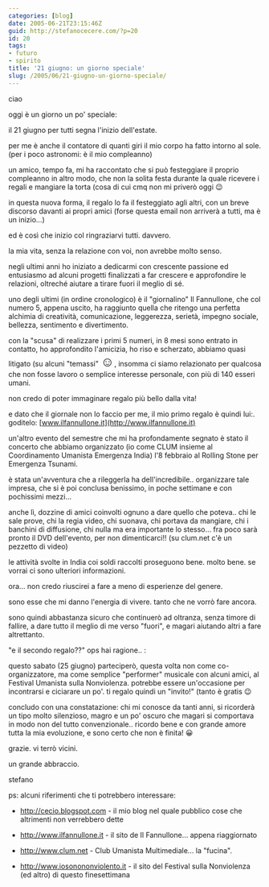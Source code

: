 ```yaml
---
categories: [blog]
date: 2005-06-21T23:15:46Z
guid: http://stefanocecere.com/?p=20
id: 20
tags:
- futuro
- spirito
title: '21 giugno: un giorno speciale'
slug: /2005/06/21-giugno-un-giorno-speciale/
---
```


ciao

oggi è un giorno un po' speciale:

il 21 giugno per tutti segna l'inizio dell'estate.
  
per me è anche il contatore di quanti giri il mio corpo ha fatto intorno al sole. (per i poco astronomi: è il mio compleanno)

un amico, tempo fa, mi ha raccontato che si può festeggiare il proprio compleanno in altro modo, che non la solita festa durante la quale ricevere i regali e mangiare la torta (cosa di cui cmq non mi priverò oggi 😉

in questa nuova forma, il regalo lo fa il festeggiato agli altri, con un breve discorso davanti ai propri amici (forse questa email non arriverà a tutti, ma è un inizio…)

ed è così che inizio col ringraziarvi tutti. davvero.
  
la mia vita, senza la relazione con voi, non avrebbe molto senso.

negli ultimi anni ho iniziato a dedicarmi con crescente passione ed entusiasmo ad alcuni progetti finalizzati a far crescere e approfondire le relazioni, oltreché aiutare a tirare fuori il meglio di sé.

uno degli ultimi (in ordine cronologico) è il "giornalino" Il Fannullone, che col numero 5, appena uscito, ha raggiunto quella che ritengo una perfetta alchimia di creatività, comunicazione, leggerezza, serietà, impegno sociale, bellezza, sentimento e divertimento.

con la "scusa" di realizzare i primi 5 numeri, in 8 mesi sono entrato in contatto, ho approfondito l'amicizia, ho riso e scherzato, abbiamo quasi litigato (su alcuni "temassi" <span style="font-size: 20pt">&#x263a;</span>, insomma ci siamo relazionato per qualcosa che non fosse lavoro o semplice interesse personale, con più di 140 esseri umani.

non credo di poter immaginare regalo più bello dalla vita!

e dato che il giornale non lo faccio per me, il mio primo regalo è quindi lui:. goditelo: [www.ilfannullone.it](http://www.ilfannullone.it)

un'altro evento del semestre che mi ha profondamente segnato è stato il concerto che abbiamo organizzato (io come CLUM insieme al Coordinamento Umanista Emergenza India) l'8 febbraio al Rolling Stone per Emergenza Tsunami.
  
è stata un'avventura che a rileggerla ha dell'incredibile.. organizzare tale impresa, che si è poi conclusa benissimo, in poche settimane e con pochissimi mezzi…

anche lì, dozzine di amici coinvolti ognuno a dare quello che poteva.. chi le sale prove, chi la regia video, chi suonava, chi portava da mangiare, chi i banchini di diffusione, chi nulla ma era importante lo stesso… fra poco sarà pronto il DVD dell'evento, per non dimenticarci!! (su clum.net c'è un pezzetto di video)
  
le attività svolte in India coi soldi raccolti proseguono bene. molto bene. se vorrai ci sono ulteriori informazioni.

ora… non credo riuscirei a fare a meno di esperienze del genere.
  
sono esse che mi danno l'energia di vivere. tanto che ne vorrò fare ancora.
  
sono quindi abbastanza sicuro che continuerò ad oltranza, senza timore di fallire, a dare tutto il meglio di me verso "fuori", e magari aiutando altri a fare altrettanto.

"e il secondo regalo??" ops hai ragione.. :
  
questo sabato (25 giugno) parteciperò, questa volta non come co-organizzatore, ma come semplice "performer" musicale con alcuni amici, al Festival Umanista sulla Nonviolenza. potrebbe essere un'occasione per incontrarsi e ciciarare un po'. ti regalo quindi un "invito!" (tanto è gratis 😉

concludo con una constatazione: chi mi conosce da tanti anni, si ricorderà un tipo molto silenzioso, magro e un po' oscuro che magari si comportava in modo non del tutto convenzionale.. ricordo bene e con grande amore tutta la mia evoluzione, e sono certo che non è finita! 😀

grazie. vi terrò vicini.
  
un grande abbraccio.
  
stefano

ps: alcuni riferimenti che ti potrebbero interessare:
  
- <http://cecio.blogspot.com> - il mio blog nel quale pubblico cose che altrimenti non verrebbero dette
  
- <http://www.ilfannullone.it> - il sito de Il Fannullone… appena riaggiornato
  
- <http://www.clum.net> - Club Umanista Multimediale… la "fucina".
  
- <http://www.iosonononviolento.it> - il sito del Festival sulla Nonviolenza (ed altro) di questo finesettimana
